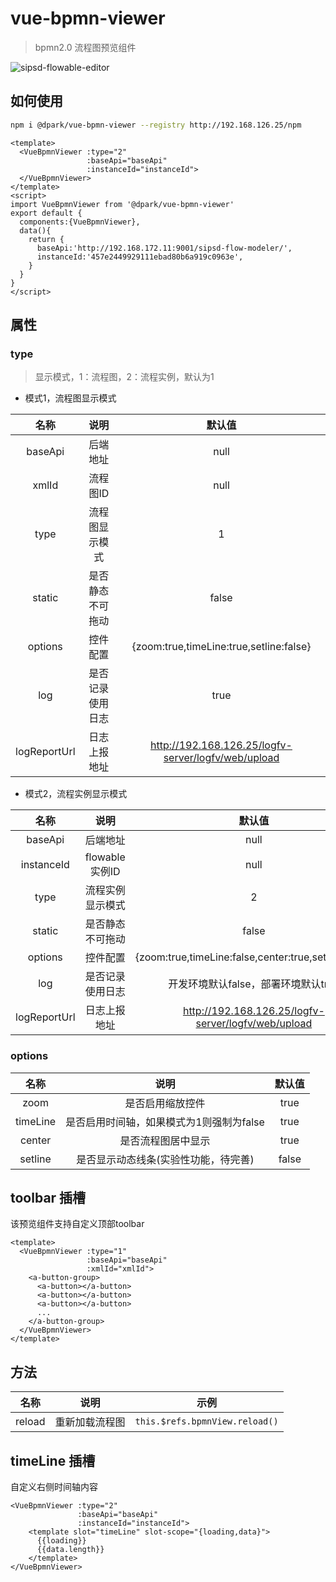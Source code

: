 # vue-bpmn-viewer 
> bpmn2.0 流程图预览组件

![sipsd-flowable-editor](http://192.168.126.25/iplatform/codimd/uploads/upload_e649630e2412b862d9c9314def7635b2.gif)

## 如何使用
``` bash
npm i @dpark/vue-bpmn-viewer --registry http://192.168.126.25/npm
```

```vue
<template>
  <VueBpmnViewer :type="2"
                 :baseApi="baseApi"
                 :instanceId="instanceId">
  </VueBpmnViewer>
</template>
<script>
import VueBpmnViewer from '@dpark/vue-bpmn-viewer'
export default {
  components:{VueBpmnViewer},
  data(){
    return {
      baseApi:'http://192.168.172.11:9001/sipsd-flow-modeler/',
      instanceId:'457e2449929111ebad80b6a919c0963e',
    }
  }
}
</script>
```
## 属性

### type
> 显示模式，1：流程图，2：流程实例，默认为1

* 模式1，流程图显示模式

|名称|说明|默认值|
|:---:|:---:|:---:|
|baseApi|后端地址|null|
|xmlId|流程图ID|null|
|type|流程图显示模式|1|
|static|是否静态不可拖动|false|
|options|控件配置|{zoom:true,timeLine:true,setline:false}|
|log|是否记录使用日志|true|
|logReportUrl|日志上报地址|http://192.168.126.25/logfv-server/logfv/web/upload|

* 模式2，流程实例显示模式

|名称|说明|默认值|
|:---:|:---:|:---:|
|baseApi|后端地址|null|
|instanceId|flowable实例ID|null|
|type|流程实例显示模式|2|
|static|是否静态不可拖动|false|
|options|控件配置|{zoom:true,timeLine:false,center:true,setline:false}|
|log|是否记录使用日志|开发环境默认false，部署环境默认true|
|logReportUrl|日志上报地址|http://192.168.126.25/logfv-server/logfv/web/upload|

### options
|名称|说明|默认值|
|:---:|:---:|:---:|
|zoom|是否启用缩放控件|true|
|timeLine|是否启用时间轴，如果模式为1则强制为false|true|
|center|是否流程图居中显示|true|
|setline|是否显示动态线条(实验性功能，待完善)|false|
## toolbar 插槽
该预览组件支持自定义顶部toolbar
```vue
<template>
  <VueBpmnViewer :type="1"
                 :baseApi="baseApi"
                 :xmlId="xmlId">
    <a-button-group>
      <a-button></a-button>
      <a-button></a-button>
      <a-button></a-button>
      ...
    </a-button-group>
  </VueBpmnViewer>
</template>
```
## 方法
|名称|说明|示例|
|:---:|:---:|:---:|
|reload|重新加载流程图|`this.$refs.bpmnView.reload()`|

## timeLine 插槽
自定义右侧时间轴内容
```vue
<VueBpmnViewer :type="2"
               :baseApi="baseApi"
               :instanceId="instanceId">
    <template slot="timeLine" slot-scope="{loading,data}">
      {{loading}}
      {{data.length}}
    </template>
</VueBpmnViewer>
```
